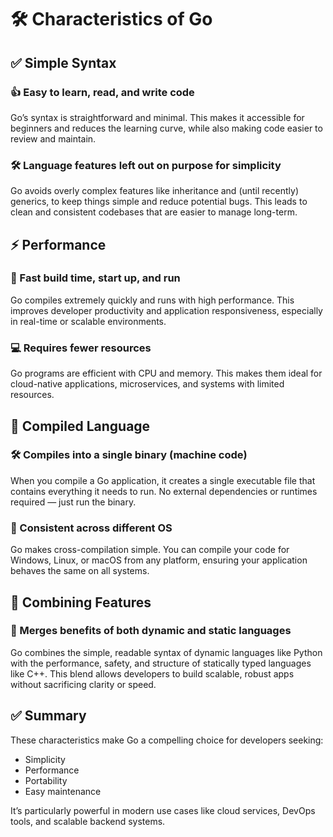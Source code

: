 # 🛠️ Characteristics of Go

## ✅ Simple Syntax

### 👍 Easy to learn, read, and write code
Go’s syntax is straightforward and minimal. This makes it accessible for beginners and reduces the learning curve, while also making code easier to review and maintain.

### 🛠️ Language features left out on purpose for simplicity
Go avoids overly complex features like inheritance and (until recently) generics, to keep things simple and reduce potential bugs. This leads to clean and consistent codebases that are easier to manage long-term.

## ⚡ Performance

### 🚀 Fast build time, start up, and run
Go compiles extremely quickly and runs with high performance. This improves developer productivity and application responsiveness, especially in real-time or scalable environments.

### 💻 Requires fewer resources
Go programs are efficient with CPU and memory. This makes them ideal for cloud-native applications, microservices, and systems with limited resources.

## 🧱 Compiled Language

### 🛠️ Compiles into a single binary (machine code)
When you compile a Go application, it creates a single executable file that contains everything it needs to run. No external dependencies or runtimes required — just run the binary.

### 📁 Consistent across different OS
Go makes cross-compilation simple. You can compile your code for Windows, Linux, or macOS from any platform, ensuring your application behaves the same on all systems.

## 🔁 Combining Features

### 🔄 Merges benefits of both dynamic and static languages
Go combines the simple, readable syntax of dynamic languages like Python with the performance, safety, and structure of statically typed languages like C++. This blend allows developers to build scalable, robust apps without sacrificing clarity or speed.

## ✅ Summary
These characteristics make Go a compelling choice for developers seeking:
- Simplicity
- Performance
- Portability
- Easy maintenance

It’s particularly powerful in modern use cases like cloud services, DevOps tools, and scalable backend systems.
